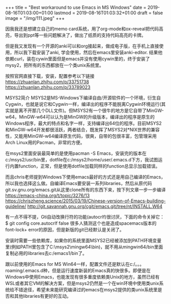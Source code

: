 +++
title = "Best workaround to use Emacs in MS Windows"
date = 2019-08-16T01:03:00+01:00
lastmod = 2019-08-16T01:03:32+01:00
draft = false
image = "/img/111.jpeg"
+++

因我我还是想建立自己的memo card系统，用了org-mode和ox-reveal把代码高亮，导出到ppt等一些问题解决了，做出了纸质的支持代码高亮的卡牌。

但是我又发现有一个开源的anki可以和org接起来，做成电子版，在手机上直接使用，所以我下载安装了anki, 学会使用，然后在emacs里安装anki-editor. 结果他依赖curl，装在cywin里面但是emacs并没有使用cywin里的，终于安装了mysy2，把所有的东西都放在一个类unix系统里。

按照官网直接下载，安装，配置参考以下链接
<https://zhuanlan.zhihu.com/p/33751738>
<https://zhuanlan.zhihu.com/p/33789023>

MSYS2简介
MSYS2是MS-Windows下编译自由/开源软件的一个环境，衍生自Cygwin，也就是说它和Cygwin一样，编译出的程序不能脱离Cygwin环境运行(其实就是离不开那几个DLL文件)。但MSYS2有一个很牛的地方是它自带了MinGW-w64，MinGW-w64可以认为是MinGW的升级版本，编译出的程序是原生的Windows程序，最大的特点和名字一样，支持编译出64位的程序。目前MSYS2和MinGW-w64开发都很活跃，两者结合，既发挥了MSYS2对\*NIX世界的兼容性，又能用MinGW-w64编译原生代码，很爽，自带的包很丰富，包管理采用Arch Linux用的Pacman，非常的方便。

在msys2里面安装最简单的是使用pacman -S Emacs，安装完的版本在c:/msys2/usr/bin里，dotfile在c:/msys2/home/user/.emacs.d下方，我试图运行内置function，正常，但是使用dotfile加载同样的function总显示加载错误。

而且chris老师提到Windows下使用emacs最好的方式还是用自己编译的Emacs，所以我也选择这么做。自编译Emacs要安装一系列libraries，然后从原代码
git.sv.gnu.org/emacs.git从这里clone所有的东西下来，按下列文章一步一步编译
<https://emacs-china.org/t/topic/3276/13>
<https://chriszheng.science/2015/03/19/Chinese-version-of-Emacs-building-guideline/>
<http://git.savannah.gnu.org/cgit/emacs.git/tree/nt/INSTALL.W64>

有一点不得不提，Gti自动改换行符的功能(autocrlf)很讨厌，下面的命令关掉它：
$ git config core.autocrlf false
很多人猜测这个也是造成spacemacs版本的font-lock+ error的原因，但是新版的git已经默认是关闭了。

安装时需要一些依赖库，如果你的系统里面MSYS2已经被添加到PATH环境变量里(例如PATH里包含了C:\msys2\mingw64\bin)，就不用从mingwin64/bin里面复制必用的libraries去c:/emacs1/bin了。

跟以前使用的Emacs for MS Win64一样，配置文件还是默认在c:/。。。roaming/.emacs.d种，但是运行速度新装的Emacs真的快很多。即便是在Windows中使用Emacs，也能发现有很多重度依赖类Unix的地方，虽然已经有WSL或者其它VM的解决方案，但是msys2仍然是一个在win环境中使用类unix系统给不错途径，希望未来能研究编译过的emacs在msys2提供的类unix系统里是否和其他libraries有更好的互动。

